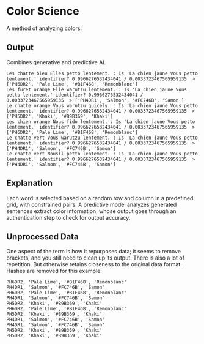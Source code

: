 # Color Science
A method of analyzing colors.

## Output
Combines generative and predictive AI.

~~~
Les chatte bleu Elles petto lentement. : Is 'La chien jaune Vous petto lentement.' identifier? 0.9966276532434041 / 0.0033723467565959135  > ['PH6DR2', 'Pale Lime', '#B1F468', 'Remonblanc']
Les furet orange Elle warutzu lentement. : Is 'La chien jaune Vous petto lentement.' identifier? 0.9966276532434041 / 0.0033723467565959135  > ['PH4DR1', 'Salmon', '#FC746B', 'Samon']
Le chatte orange Vous warutzu quicely. : Is 'La chien jaune Vous petto lentement.' identifier? 0.9966276532434041 / 0.0033723467565959135  > ['PH5DR2', 'Khaki', '#B9B369', 'Khaki']
Les chien orange Nous fido lentement. : Is 'La chien jaune Vous petto lentement.' identifier? 0.9966276532434041 / 0.0033723467565959135  > ['PH6DR2', 'Pale Lime', '#B1F468', 'Remonblanc']
Le chatte vert Vous warutzu lentement. : Is 'La chien jaune Vous petto lentement.' identifier? 0.9966276532434041 / 0.0033723467565959135  > ['PH4DR1', 'Salmon', '#FC746B', 'Samon']
Le chatte vert Nousil petto lentement. : Is 'La chien jaune Vous petto lentement.' identifier? 0.9966276532434041 / 0.0033723467565959135  > ['PH4DR1', 'Salmon', '#FC746B', 'Samon']
~~~

## Explanation
Each word is selected based on a random row and column in a predefined grid, with constrained pairs. A predictive model analyzes generated sentences extract color information, whose output goes through an authentication step to check for output accuracy.

## Unprocessed Data
One aspect of the term is how it repurposes data; it seems to remove brackets, and you still need to clean up its output. There is also a lot of repetition. But otherwise retains closeness to the original data format. Hashes are removed for this example:

~~~
PH6DR2, 'Pale Lime', '#B1F468', 'Remonblanc'
PH4DR1, 'Salmon', '#FC746B', 'Samon'
PH6DR2, 'Pale Lime', '#B1F468', 'Remonblanc'
PH4DR1, 'Salmon', '#FC746B', 'Samon'
PH5DR2, 'Khaki', '#B9B369', 'Khaki'
PH6DR2, 'Pale Lime', '#B1F468', 'Remonblanc'
PH5DR2, 'Khaki', '#B9B369', 'Khaki'
PH4DR1, 'Salmon', '#FC746B', 'Samon'
PH4DR1, 'Salmon', '#FC746B', 'Samon'
PH5DR2, 'Khaki', '#B9B369', 'Khaki'
PH5DR2, 'Khaki', '#B9B369', 'Khaki'
~~~
